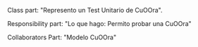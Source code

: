 Class part:  "Represento un Test Unitario de CuOOra".

Responsibility part: "Lo que hago:  Permito probar una CuOOra"

Collaborators Part: "Modelo CuOOra"